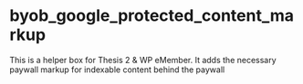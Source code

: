 # byob_google_protected_content_markup
This is a helper box for Thesis 2 &amp; WP eMember.  It adds the necessary paywall markup for indexable content behind the paywall
